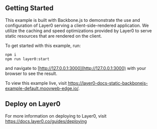 ## Getting Started

This example is built with Backbone.js to demonstrate the use and configuration of Layer0 serving a client-side-rendered application. We utilize the caching and speed optimizations provided by Layer0 to serve static resources that are rendered on the client.

To get started with this example, run:

```
npm i
npm run layer0:start
```

and navigate to [http://127.0.0.1:3000](http://127.0.0.1:3000) with your browser to see the result.

To view this example live, visit https://layer0-docs-static-backbonejs-example-default.moovweb-edge.io/.

## Deploy on Layer0

For more information on deploying to Layer0, visit https://docs.layer0.co/guides/deploying
